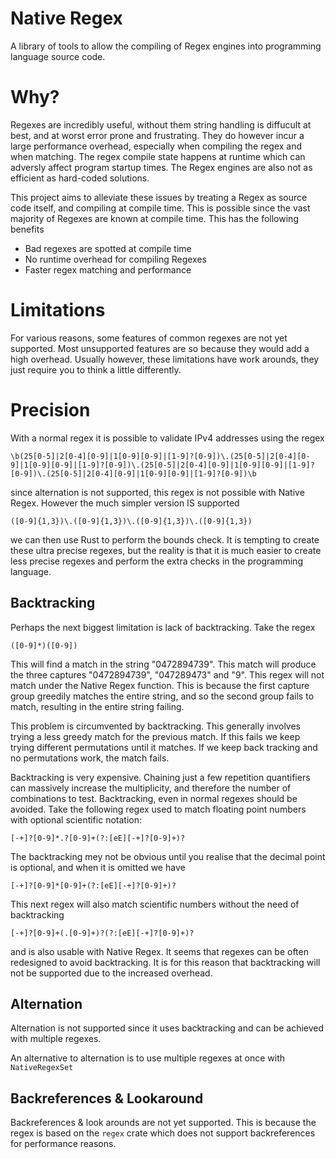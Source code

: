 # Native Regex

A library of tools to allow the compiling of Regex engines into programming language source code.

# Why?

Regexes are incredibly useful, without them string handling is diffucult at best, and at worst error prone and frustrating.
They do however incur a large performance overhead, especially when compiling the regex and when matching. 
The regex compile state happens at runtime which can adversly affect program startup times. 
The Regex engines are also not as efficient as hard-coded solutions. 

This project aims to alleviate these issues by treating a Regex as source code itself, and compiling at compile time.
This is possible since the vast majority of Regexes are known at compile time.
This has the following benefits

- Bad regexes are spotted at compile time 
- No runtime overhead for compiling Regexes
- Faster regex matching and performance

# Limitations

For various reasons, some features of common regexes are not yet supported. 
Most unsupported features are so because they would add a high overhead. Usually however, these limitations have work arounds, they just require you to think a little differently.

# Precision

With a normal regex it is possible to validate IPv4 addresses using the regex 

```regexp
\b(25[0-5]|2[0-4][0-9]|1[0-9][0-9]|[1-9]?[0-9])\.(25[0-5]|2[0-4][0-9]|1[0-9][0-9]|[1-9]?[0-9])\.(25[0-5]|2[0-4][0-9]|1[0-9][0-9]|[1-9]?[0-9])\.(25[0-5]|2[0-4][0-9]|1[0-9][0-9]|[1-9]?[0-9])\b
```

since alternation is not supported, this regex is not possible with Native Regex. However the much simpler version IS supported

```regexp
([0-9]{1,3})\.([0-9]{1,3})\.([0-9]{1,3})\.([0-9]{1,3})
```

we can then use Rust to perform the bounds check. It is tempting to create these ultra precise regexes, but the reality is that it is much easier to create less precise regexes and perform the extra checks in the programming language.

## Backtracking

Perhaps the next biggest limitation is lack of backtracking. Take the regex 

```regexp
([0-9]*)([0-9])
```

This will find a match in the string "0472894739". This match will produce the three captures "0472894739", "047289473" and "9".
This regex will not match under the Native Regex function. This is because the first capture group greedily matches the entire string, and so the second group fails to match, resulting in the entire string failing.

This problem is circumvented by backtracking. This generally involves trying a less greedy match for the previous match.
If this fails we keep trying different permutations until it matches. If we keep back tracking and no permutations work, the match fails.

Backtracking is very expensive. Chaining just a few repetition quantifiers can massively increase the multiplicity, and therefore the number of combinations to test.
Backtracking, even in normal regexes should be avoided. Take the following regex used to match floating point numbers with optional scientific notation:

```regexp
[-+]?[0-9]*.?[0-9]+(?:[eE][-+]?[0-9]+)?
```

The backtracking mey not be obvious until you realise that the decimal point is optional, and when it is omitted we have

```regexp
[-+]?[0-9]*[0-9]+(?:[eE][-+]?[0-9]+)?
```

This next regex will also match scientific numbers without the need of backtracking

```regexp
[-+]?[0-9]+(.[0-9]+)?(?:[eE][-+]?[0-9]+)?
```

and is also usable with Native Regex. It seems that regexes can be often redesigned to avoid backtracking.
It is for this reason that backtracking will not be supported due to the increased overhead.

## Alternation

Alternation is not supported since it uses backtracking and can be achieved with multiple regexes.

An alternative to alternation is to use multiple regexes at once with `NativeRegexSet`

## Backreferences & Lookaround

Backreferences & look arounds are not yet supported. This is because the regex is based on the `regex` crate which does not support backreferences for performance reasons.
